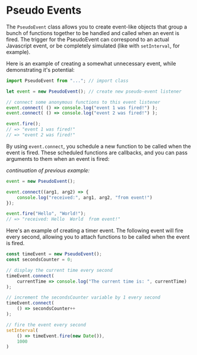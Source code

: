 
# Pseudo Events

The `PseudoEvent` class allows you to create event-like objects that group a bunch of functions together to be handled and called when an event is fired. The trigger for the PseudoEvent can correspond to an actual Javascript event, or be completely simulated (like with `setInterval`, for example).

Here is an example of creating a somewhat unnecessary event, while demonstrating it's potential:

```javascript
import PseudoEvent from "..."; // import class

let event = new PseudoEvent(); // create new pseudo-event listener

// connect some anonymous functions to this event listener
event.connect( () => console.log("event 1 was fired!") );
event.connect( () => console.log("event 2 was fired!") );

event.fire(); 
// => "event 1 was fired!"
// => "event 2 was fired!"
```

By using `event.connect`, you schedule a new function to be called when the event is fired. These scheduled functions are callbacks, and you can pass arguments to them when an event is fired:

_continuation of previous example:_

```javascript
event = new PseudoEvent();

event.connect((arg1, arg2) => {
    console.log("received:", arg1, arg2, "from event!")
});

event.fire("Hello", "World!");
// => "received: Hello  World  from event!"
```

Here's an example of creating a timer event. The following event will fire every second, allowing you to attach functions to be called when the event is fired.

```javascript
const timeEvent = new PseudoEvent();
const secondsCounter = 0;

// display the current time every second
timeEvent.connect( 
    currentTime => console.log("The current time is: ", currentTime)
);

// increment the secondsCounter variable by 1 every second
timeEvent.connect(
    () => secondsCounter++
);

// fire the event every second
setInterval( 
    () => timeEvent.fire(new Date()),
    1000 
)
```

